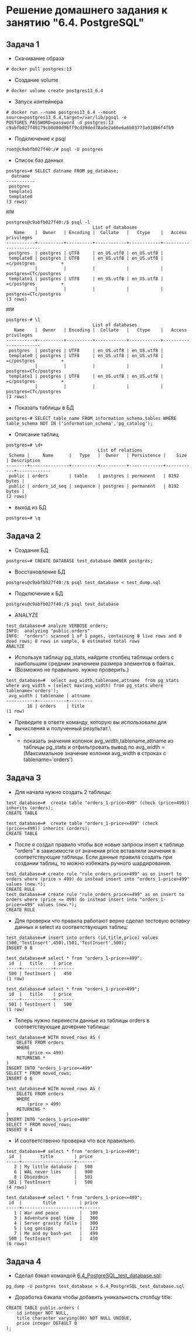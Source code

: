 # Решение домашнего задания к занятию "6.4. PostgreSQL"

## Задача 1

* Скачивание образа
```
# docker pull postgres:13
```

* Создание volume
```
# docker volume create postgres13_6.4
```

* Запуск контейнера
```
# docker run --name postgres13_6.4 --mount source=postgres13_6.4,target=/var/lib/pgsql -e POSTGRES_PASSWORD=password -d postgres:13
c9abfb027f40179cb0d80d96ff9cd39ded78ade2a66e6a6b03773a91086f4fb9
```

* Подключение к psql
```
root@c9abfb027f40:/# psql -U postgres
```

* Список баз данных
```
postgres=# SELECT datname FROM pg_database;
  datname
-----------
 postgres
 template1
 template0
(3 rows)

ИЛИ

postgres@c9abfb027f40:/$ psql -l
                                 List of databases
   Name    |  Owner   | Encoding |  Collate   |   Ctype    |   Access privileges
-----------+----------+----------+------------+------------+-----------------------
 postgres  | postgres | UTF8     | en_US.utf8 | en_US.utf8 |
 template0 | postgres | UTF8     | en_US.utf8 | en_US.utf8 | =c/postgres          +
           |          |          |            |            | postgres=CTc/postgres
 template1 | postgres | UTF8     | en_US.utf8 | en_US.utf8 | =c/postgres          +
           |          |          |            |            | postgres=CTc/postgres
(3 rows)

ИЛИ

postgres-# \l
                                 List of databases
   Name    |  Owner   | Encoding |  Collate   |   Ctype    |   Access privileges
-----------+----------+----------+------------+------------+-----------------------
 postgres  | postgres | UTF8     | en_US.utf8 | en_US.utf8 |
 template0 | postgres | UTF8     | en_US.utf8 | en_US.utf8 | =c/postgres          +
           |          |          |            |            | postgres=CTc/postgres
 template1 | postgres | UTF8     | en_US.utf8 | en_US.utf8 | =c/postgres          +
           |          |          |            |            | postgres=CTc/postgres
(3 rows)

```

* Показать таблицы в БД

```
postgres-# SELECT table_name FROM information_schema.tables WHERE table_schema NOT IN ('information_schema','pg_catalog');
```

* Описание таблиц

```
postgres=# \d+
                                   List of relations
 Schema |     Name      |   Type   |  Owner   | Persistence |    Size    | Description
--------+---------------+----------+----------+-------------+------------+-------------
 public | orders        | table    | postgres | permanent   | 8192 bytes |
 public | orders_id_seq | sequence | postgres | permanent   | 8192 bytes |
(2 rows)
```

* выход из БД

```
postgres=# \q
```

## Задача 2

* Создание БД
```
postgres=# CREATE DATABASE test_database OWNER postgres;
```
* Восстановление БД
```
postgres@c9abfb027f40:/$ psql test_database < test_dump.sql
```
* Подключение к БД
```
postgres@c9abfb027f40:/$ psql test_database
```
* ANALYZE
```
test_database=# analyze VERBOSE orders;
INFO:  analyzing "public.orders"
INFO:  "orders": scanned 1 of 1 pages, containing 8 live rows and 0 dead rows; 8 rows in sample, 8 estimated total rows
ANALYZE
```
* Используя таблицу pg_stats, найдите столбец таблицы orders с наибольшим средним значением размера элементов в байтах. 
* (Возможно не правильно. нужно проверить.)
```
test_database=#  select avg_width,tablename,attname  from pg_stats where avg_width = (select max(avg_width) from pg_stats where tablename='orders');
 avg_width | tablename | attname
-----------+-----------+---------
        16 | orders    | title
(1 row)

```

* Приведите в ответе команду, которую вы использовали для вычисления и полученный результат.\
* * показать значения колонок avg_width,tablename,attname из таблицы pg_stats и отфильтровать вывод по avg_width = (Максимальное значение колонки avg_width в строках с tablename='orders')

## Задача 3

* Для начала нужно создать 2 таблицы:

```
test_database=#  create table "orders_1-price>499" (check (price>499)) inherits (orders);
CREATE TABLE

test_database=#  create table "orders_1-price<=499" (check (price<=499)) inherits (orders);
CREATE TABLE
```

* После я создал правило чтобы все новые запросы insert к таблице "orders" в зависимости от значения price вставляли значения в соответствующие таблицы. Если данные правила создать при создании таблиц, то можно избежать ручного шардирования.

```
test_database=# create rule "rule_orders_price>499" as on insert to orders where (price > 499) do instead insert into "orders_1-price>499" values (new.*);
CREATE RULE
test_database=# create rule "rule_orders_price<=499" as on insert to orders where (price <= 499) do instead insert into "orders_1-price<=499" values (new.*);
CREATE RULE
```

* Для проверки что правила работают верно сделал тестовую вставку данных и select из соответствующих таблиц:

```
test_database=# insert into orders (id,title,price) values (500,'TestInsert',450),(501,'TestInsert',500);
INSERT 0 0

test_database=# select * from "orders_1-price<=499";
 id  |   title    | price
-----+------------+-------
 500 | TestInsert |   450
(1 row)

test_database=# select * from "orders_1-price>499";
 id  |   title    | price
-----+------------+-------
 501 | TestInsert |   500
(1 row)
```

* Теперь нужно перенести данные из таблицы orders в соответствующие дочерние таблицы:

```
test_database=# WITH moved_rows AS (
    DELETE FROM orders
    WHERE
        (price <= 499)
    RETURNING *
)
INSERT INTO "orders_1-price<=499"
SELECT * FROM moved_rows;
INSERT 0 6

test_database=# WITH moved_rows AS (
    DELETE FROM orders
    WHERE
        (price > 499)
    RETURNING *
)
INSERT INTO "orders_1-price>499"
SELECT * FROM moved_rows;
INSERT 0 4
```

* И соответственно проверка что все  правильно.

```
test_database=# select * from "orders_1-price>499";
 id  |       title        | price
-----+--------------------+-------
   2 | My little database |   500
   6 | WAL never lies     |   900
   8 | Dbiezdmin          |   501
 501 | TestInsert         |   500
(4 rows)

test_database=# select * from "orders_1-price<=499";
 id  |        title         | price
-----+----------------------+-------
   1 | War and peace        |   100
   3 | Adventure psql time  |   300
   4 | Server gravity falls |   300
   5 | Log gossips          |   123
   7 | Me and my bash-pet   |   499
 500 | TestInsert           |   450
(6 rows)
```

## Задача 4

* Сделал бэкап командой [6.4_PostgreSQL_test_database.sql](6.4_PostgreSQL_test_database.sql):

```
pg_dump -U postgres test_database > 6.4_PostgreSQL_test_database.sql 
```

* Доработка бэкапа чтобы добавить уникальность столбцу title:

```
CREATE TABLE public.orders (
    id integer NOT NULL,
    title character varying(80) NOT NULL UNIQUE,
    price integer DEFAULT 0
);
```
